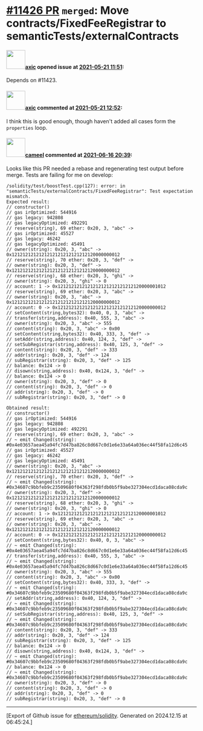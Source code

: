 # [\#11426 PR](https://github.com/ethereum/solidity/pull/11426) `merged`: Move contracts/FixedFeeRegistrar to semanticTests/externalContracts

#### <img src="https://avatars.githubusercontent.com/u/20340?v=4" width="50">[axic](https://github.com/axic) opened issue at [2021-05-21 11:51](https://github.com/ethereum/solidity/pull/11426):

Depends on #11423.

#### <img src="https://avatars.githubusercontent.com/u/20340?v=4" width="50">[axic](https://github.com/axic) commented at [2021-05-21 12:52](https://github.com/ethereum/solidity/pull/11426#issuecomment-845928614):

I think this is good enough, though haven't added all cases form the `properties` loop.

#### <img src="https://avatars.githubusercontent.com/u/137030?v=4" width="50">[cameel](https://github.com/cameel) commented at [2021-06-16 20:39](https://github.com/ethereum/solidity/pull/11426#issuecomment-862707665):

Looks like this PR needed a rebase and regenerating test output before merge. Tests are failing for me on develop:
```
/solidity/test/boostTest.cpp(127): error: in "semanticTests/externalContracts/FixedFeeRegistrar": Test expectation mismatch.
Expected result:
// constructor()
// gas irOptimized: 544916
// gas legacy: 942808
// gas legacyOptimized: 492291
// reserve(string), 69 ether: 0x20, 3, "abc" ->
// gas irOptimized: 45527
// gas legacy: 46242
// gas legacyOptimized: 45491
// owner(string): 0x20, 3, "abc" -> 0x1212121212121212121212121212120000000012
// reserve(string), 70 ether: 0x20, 3, "def" ->
// owner(string): 0x20, 3, "def" -> 0x1212121212121212121212121212120000000012
// reserve(string), 68 ether: 0x20, 3, "ghi" ->
// owner(string): 0x20, 3, "ghi" -> 0
// account: 1 -> 0x1212121212121212121212121212120000001012
// reserve(string), 69 ether: 0x20, 3, "abc" ->
// owner(string): 0x20, 3, "abc" -> 0x1212121212121212121212121212120000000012
// account: 0 -> 0x1212121212121212121212121212120000000012
// setContent(string,bytes32): 0x40, 0, 3, "abc" ->
// transfer(string,address): 0x40, 555, 3, "abc" ->
// owner(string): 0x20, 3, "abc" -> 555
// content(string): 0x20, 3, "abc" -> 0x00
// setContent(string,bytes32): 0x40, 333, 3, "def" ->
// setAddr(string,address): 0x40, 124, 3, "def" ->
// setSubRegistrar(string,address): 0x40, 125, 3, "def" ->
// content(string): 0x20, 3, "def" -> 333
// addr(string): 0x20, 3, "def" -> 124
// subRegistrar(string): 0x20, 3, "def" -> 125
// balance: 0x124 -> 0
// disown(string,address): 0x40, 0x124, 3, "def" ->
// balance: 0x124 -> 0
// owner(string): 0x20, 3, "def" -> 0
// content(string): 0x20, 3, "def" -> 0
// addr(string): 0x20, 3, "def" -> 0
// subRegistrar(string): 0x20, 3, "def" -> 0

Obtained result:
// constructor()
// gas irOptimized: 544916
// gas legacy: 942808
// gas legacyOptimized: 492291
// reserve(string), 69 ether: 0x20, 3, "abc" ->
// ~ emit Changed(string): #0x4e03657aea45a94fc7d47ba826c8d667c0d1e6e33a64a036ec44f58fa12d6c45
// gas irOptimized: 45527
// gas legacy: 46242
// gas legacyOptimized: 45491
// owner(string): 0x20, 3, "abc" -> 0x1212121212121212121212121212120000000012
// reserve(string), 70 ether: 0x20, 3, "def" ->
// ~ emit Changed(string): #0x34607c9bbfeb9c23509680f04363f298fdb0b5f9abe327304ecd1daca08cda9c
// owner(string): 0x20, 3, "def" -> 0x1212121212121212121212121212120000000012
// reserve(string), 68 ether: 0x20, 3, "ghi" ->
// owner(string): 0x20, 3, "ghi" -> 0
// account: 1 -> 0x1212121212121212121212121212120000001012
// reserve(string), 69 ether: 0x20, 3, "abc" ->
// owner(string): 0x20, 3, "abc" -> 0x1212121212121212121212121212120000000012
// account: 0 -> 0x1212121212121212121212121212120000000012
// setContent(string,bytes32): 0x40, 0, 3, "abc" ->
// ~ emit Changed(string): #0x4e03657aea45a94fc7d47ba826c8d667c0d1e6e33a64a036ec44f58fa12d6c45
// transfer(string,address): 0x40, 555, 3, "abc" ->
// ~ emit Changed(string): #0x4e03657aea45a94fc7d47ba826c8d667c0d1e6e33a64a036ec44f58fa12d6c45
// owner(string): 0x20, 3, "abc" -> 555
// content(string): 0x20, 3, "abc" -> 0x00
// setContent(string,bytes32): 0x40, 333, 3, "def" ->
// ~ emit Changed(string): #0x34607c9bbfeb9c23509680f04363f298fdb0b5f9abe327304ecd1daca08cda9c
// setAddr(string,address): 0x40, 124, 3, "def" ->
// ~ emit Changed(string): #0x34607c9bbfeb9c23509680f04363f298fdb0b5f9abe327304ecd1daca08cda9c
// setSubRegistrar(string,address): 0x40, 125, 3, "def" ->
// ~ emit Changed(string): #0x34607c9bbfeb9c23509680f04363f298fdb0b5f9abe327304ecd1daca08cda9c
// content(string): 0x20, 3, "def" -> 333
// addr(string): 0x20, 3, "def" -> 124
// subRegistrar(string): 0x20, 3, "def" -> 125
// balance: 0x124 -> 0
// disown(string,address): 0x40, 0x124, 3, "def" ->
// ~ emit Changed(string): #0x34607c9bbfeb9c23509680f04363f298fdb0b5f9abe327304ecd1daca08cda9c
// balance: 0x124 -> 0
// ~ emit Changed(string): #0x34607c9bbfeb9c23509680f04363f298fdb0b5f9abe327304ecd1daca08cda9c
// owner(string): 0x20, 3, "def" -> 0
// content(string): 0x20, 3, "def" -> 0
// addr(string): 0x20, 3, "def" -> 0
// subRegistrar(string): 0x20, 3, "def" -> 0
```


-------------------------------------------------------------------------------



[Export of Github issue for [ethereum/solidity](https://github.com/ethereum/solidity). Generated on 2024.12.15 at 06:45:24.]
